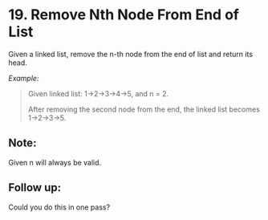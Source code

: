 # 19. Remove Nth Node From End of List

Given a linked list, remove the n-th node from the end of list and return its head.

*Example:*
 > Given linked list: 1->2->3->4->5, and n = 2.
 >
 > After removing the second node from the end, the linked list becomes 1->2->3->5.

## Note:
Given n will always be valid.

## Follow up:
Could you do this in one pass?
